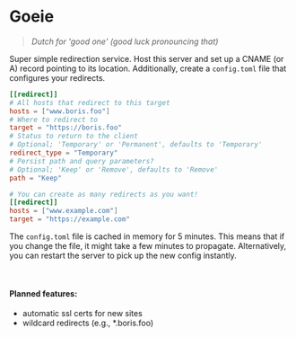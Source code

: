 # Goeie

> *Dutch for 'good one' (good luck pronouncing that)*

Super simple redirection service. Host this server and set up a CNAME (or A) record pointing to its
location. Additionally, create a `config.toml` file that configures your redirects.

```toml
[[redirect]]
# All hosts that redirect to this target
hosts = ["www.boris.foo"]
# Where to redirect to
target = "https://boris.foo"
# Status to return to the client
# Optional; 'Temporary' or 'Permanent', defaults to 'Temporary'
redirect_type = "Temporary"
# Persist path and query parameters?
# Optional; 'Keep' or 'Remove', defaults to 'Remove'
path = "Keep"

# You can create as many redirects as you want!
[[redirect]]
hosts = ["www.example.com"]
target = "https://example.com"
```

The `config.toml` file is cached in memory for 5 minutes. This means that if you change the file, it might take a few
minutes to propagate. Alternatively, you can restart the server to pick up the new config instantly.

<br/>

#### Planned features:

- automatic ssl certs for new sites
- wildcard redirects (e.g., *.boris.foo)